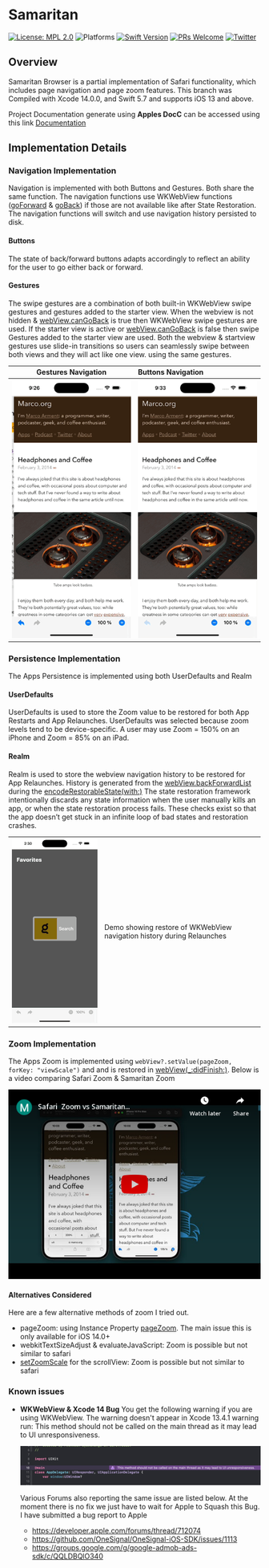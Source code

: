 # Samaritan

[![License: MPL 2.0](https://img.shields.io/badge/License-MPL%202.0-brightgreen.svg)](https://opensource.org/licenses/MPL-2.0)
![Platforms](https://img.shields.io/badge/platform-iOS-lightgrey.svg)
[![Swift Version](https://img.shields.io/badge/Swift-5.7-F16D39.svg?style=flat)](https://developer.apple.com/swift)
[![PRs Welcome](https://img.shields.io/badge/PRs-welcome-brightgreen.svg?style=flat-square)](http://makeapullrequest.com)
[![Twitter](https://img.shields.io/badge/twitter-@byaruhaf-blue.svg)](http://twitter.com/byaruhaf)

## Overview

Samaritan Browser is a partial implementation of Safari functionality, which includes page navigation and page zoom features.
This branch was Compiled with Xcode 14.0.0, and Swift 5.7 and supports iOS 13 and above.

Project Documentation generate using **Apples DocC** can be accessed using this link [Documentation](https://byaruhaf.github.io/Samaritan/documentation/samaritan/)

## Implementation Details

### Navigation Implementation

Navigation is implemented with both Buttons and Gestures. Both share the same function.
The navigation functions use WKWebView functions ([goForward](https://developer.apple.com/documentation/webkit/wkwebview/1414993-goforward) & [goBack](https://developer.apple.com/documentation/webkit/wkwebview/1414952-goback)) if those are not available like after State Restoration.
The navigation functions will switch and use navigation history persisted to disk.

#### Buttons

The state of back/forward buttons adapts accordingly to reflect an ability for the user to go either back or forward.

#### Gestures

The swipe gestures are a combination of both built-in WKWebView swipe gestures and gestures added to the starter view.
When the webview is not hidden & [webView.canGoBack](https://developer.apple.com/documentation/webkit/wkwebview/1414966-cangoback) is true then WKWebView swipe gestures are used.
If the starter view is active or [webView.canGoBack](https://developer.apple.com/documentation/webkit/wkwebview/1414966-cangoback) is false then swipe Gestures added to the starter view are used. Both the webview & startview gestures use slide-in transitions so users can seamlessly swipe between both views and they will act like one view.
using the same gestures.

|     Gestures Navigation     | Buttons Navigation                |
| :-------------------------: | :-------------------------------- |
| ![Navigation](Demo/Nav.gif) | ![Navigation](Demo/ButtonNav.gif) |

### Persistence Implementation

The Apps Persistence is implemented using both UserDefaults and Realm

#### UserDefaults

UserDefaults is used to store the Zoom value to be restored for both App Restarts and App Relaunches.
UserDefaults was selected because zoom levels tend to be device-specific.
A user may use Zoom = 150% on an iPhone and Zoom = 85% on an iPad.

#### Realm

Realm is used to store the webview navigation history to be restored for App Relaunches.
History is generated from the [webView.backForwardList](https://developer.apple.com/documentation/webkit/wkwebview/1414977-backforwardlist) during the [encodeRestorableState(with:)](https://developer.apple.com/documentation/uikit/uiviewcontroller/1621461-encoderestorablestate)
The state restoration framework intentionally discards any state information when the user manually kills an app, or when the state restoration process fails.
These checks exist so that the app doesn’t get stuck in an infinite loop of bad states and restoration crashes.

|                              |                                                                        |
| :--------------------------: | :--------------------------------------------------------------------- |
| ![Restore](Demo/Restore.gif) | Demo showing restore of WKWebView navigation history during Relaunches |

### Zoom Implementation

The Apps Zoom is implemented using `webView?.setValue(pageZoom, forKey: "viewScale")` and and is restored in [webView(\_:didFinish:)](https://developer.apple.com/documentation/webkit/wknavigationdelegate/1455629-webview). Below is a video comparing Safari Zoom & Samaritan Zoom

[![Safari Zoom vs Samaritan Zoom](Demo/embed.png)](https://youtu.be/nOsr5MuHJPg "Safari Zoom vs Samaritan Zoom")

#### Alternatives Considered

Here are a few alternative methods of zoom I tried out.

- pageZoom: using Instance Property [pageZoom](https://developer.apple.com/documentation/webkit/wkwebview/3516411-pagezoom). The main issue this is only available for iOS 14.0+
- webkitTextSizeAdjust & evaluateJavaScript: Zoom is possible but not similar to safari
- [setZoomScale](https://developer.apple.com/documentation/uikit/uiscrollview/1619412-setzoomscale) for the scrollView: Zoom is possible but not similar to safari

### Known issues

- **WKWebView & Xcode 14 Bug**
  You get the following warning if you are using WKWebView. The warning doesn't appear in Xcode 13.4.1
  warning run: This method should not be called on the main thread as it may lead to UI unresponsiveness.

  ![Navigation](Demo/Bug2.png)

  Various Forums also reporting the same issue are listed below. At the moment there is no fix we just have to wait for Apple to Squash this Bug.
  I have submitted a bug report to Apple

  - https://developer.apple.com/forums/thread/712074
  - https://github.com/OneSignal/OneSignal-iOS-SDK/issues/1113
  - https://groups.google.com/g/google-admob-ads-sdk/c/QQLDBQlO340
